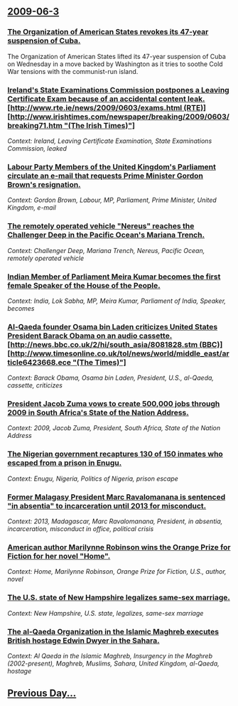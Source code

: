 ## [2009-06-3](/news/2009/06/3/index.md)

### [ The Organization of American States revokes its 47-year suspension of Cuba. ](/news/2009/06/3/the-organization-of-american-states-revokes-its-47-year-suspension-of-cuba.md)
The Organization of American States lifted its 47-year suspension of Cuba on Wednesday in a move backed by Washington as it tries to soothe Cold War tensions with the communist-run island.

### [ Ireland's State Examinations Commission postpones a Leaving Certificate Exam because of an accidental content leak. [http://www.rte.ie/news/2009/0603/exams.html (RTE)] [http://www.irishtimes.com/newspaper/breaking/2009/0603/breaking71.htm "(The Irish Times)"]](/news/2009/06/3/ireland-s-state-examinations-commission-postpones-a-leaving-certificate-exam-because-of-an-accidental-content-leak-http-www-rte-ie-news.md)
_Context: Ireland, Leaving Certificate Examination, State Examinations Commission, leaked_

### [ Labour Party Members of the United Kingdom's Parliament circulate an e-mail that requests Prime Minister Gordon Brown's resignation. ](/news/2009/06/3/labour-party-members-of-the-united-kingdom-s-parliament-circulate-an-e-mail-that-requests-prime-minister-gordon-brown-s-resignation.md)
_Context: Gordon Brown, Labour, MP, Parliament, Prime Minister, United Kingdom, e-mail_

### [ The remotely operated vehicle "Nereus" reaches the Challenger Deep in the Pacific Ocean's Mariana Trench. ](/news/2009/06/3/the-remotely-operated-vehicle-nereus-reaches-the-challenger-deep-in-the-pacific-ocean-s-mariana-trench.md)
_Context: Challenger Deep, Mariana Trench, Nereus, Pacific Ocean, remotely operated vehicle_

### [ Indian Member of Parliament Meira Kumar becomes the first female Speaker of the House of the People. ](/news/2009/06/3/indian-member-of-parliament-meira-kumar-becomes-the-first-female-speaker-of-the-house-of-the-people.md)
_Context: India, Lok Sabha, MP, Meira Kumar, Parliament of India, Speaker, becomes_

### [ Al-Qaeda founder Osama bin Laden criticizes United States President Barack Obama on an audio cassette. [http://news.bbc.co.uk/2/hi/south_asia/8081828.stm (BBC)] [http://www.timesonline.co.uk/tol/news/world/middle_east/article6423668.ece "(The Times)"]](/news/2009/06/3/al-qaeda-founder-osama-bin-laden-criticizes-united-states-president-barack-obama-on-an-audio-cassette-http-news-bbc-co-uk-2-hi-south_as.md)
_Context: Barack Obama, Osama bin Laden, President, U.S., al-Qaeda, cassette, criticizes_

### [ President Jacob Zuma vows to create 500,000 jobs through 2009 in South Africa's State of the Nation Address. ](/news/2009/06/3/president-jacob-zuma-vows-to-create-500-000-jobs-through-2009-in-south-africa-s-state-of-the-nation-address.md)
_Context: 2009, Jacob Zuma, President, South Africa, State of the Nation Address_

### [ The Nigerian government recaptures 130 of 150 inmates who escaped from a prison in Enugu. ](/news/2009/06/3/the-nigerian-government-recaptures-130-of-150-inmates-who-escaped-from-a-prison-in-enugu.md)
_Context: Enugu, Nigeria, Politics of Nigeria, prison escape_

### [ Former Malagasy President Marc Ravalomanana is sentenced "in absentia" to incarceration until 2013 for misconduct. ](/news/2009/06/3/former-malagasy-president-marc-ravalomanana-is-sentenced-in-absentia-to-incarceration-until-2013-for-misconduct.md)
_Context: 2013, Madagascar, Marc Ravalomanana, President, in absentia, incarceration, misconduct in office, political crisis_

### [ American author Marilynne Robinson wins the Orange Prize for Fiction for her novel "Home". ](/news/2009/06/3/american-author-marilynne-robinson-wins-the-orange-prize-for-fiction-for-her-novel-home.md)
_Context: Home, Marilynne Robinson, Orange Prize for Fiction, U.S., author, novel_

### [ The U.S. state of New Hampshire legalizes same-sex marriage. ](/news/2009/06/3/the-u-s-state-of-new-hampshire-legalizes-same-sex-marriage.md)
_Context: New Hampshire, U.S. state, legalizes, same-sex marriage_

### [ The al-Qaeda Organization in the Islamic Maghreb executes British hostage Edwin Dwyer in the Sahara. ](/news/2009/06/3/the-al-qaeda-organization-in-the-islamic-maghreb-executes-british-hostage-edwin-dwyer-in-the-sahara.md)
_Context: Al Qaeda in the Islamic Maghreb, Insurgency in the Maghreb (2002-present), Maghreb, Muslims, Sahara, United Kingdom, al-Qaeda, hostage_

## [Previous Day...](/news/2009/06/2/index.md)

